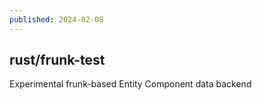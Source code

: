 ```yaml
---
published: 2024-02-08
---
```


## rust/frunk-test

Experimental frunk-based Entity Component data backend

